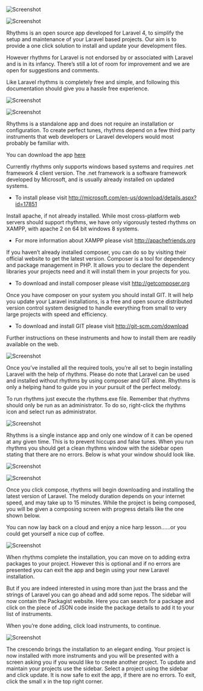 ![Screenshot](http://i39.tinypic.com/2n3p1u/5)

![Screenshot](http://i39.tinypic.com/5yapux/5)

Rhythms is an open source app developed for Laravel 4, to simplify the setup and maintenance of your Laravel based projects. Our aim is to provide a one click solution to install and update your development files.

However rhythms for Laravel is not endorsed by or associated with Laravel and is in its infancy. There’s still a lot of room for improvement and we are open for suggestions and comments. 

Like Laravel rhythms is completely free and simple, and following this documentation should give you a hassle free experience.

![Screenshot](http://i39.tinypic.com/2rz77ud/5)

![Screenshot](http://i39.tinypic.com/2qbc1v5/5)

Rhythms is a standalone app and does not require an installation or configuration. To create perfect tunes, rhythms depend on a few third party instruments that web developers or Laravel developers would most probably be familiar with.

You can download the app [here](http://sourceforge.net/projects/r4l/files/rhythms.exe/download)

Currently rhythms only supports windows based systems and requires .net framework 4 client version. The .net framework is a software framework developed by Microsoft, and is usually already installed on updated systems.

* To install please visit http://microsoft.com/en-us/download/details.aspx?id=17851

Install apache, if not already installed. While most cross-platform web servers should support rhythms, we have only vigorously tested rhythms on XAMPP, with apache 2 on 64 bit windows 8 systems.

* For more information about XAMPP please visit http://apachefriends.org

If you haven’t already installed composer, you can do so by visiting their official website to get the latest version. Composer is a tool for dependency and package management in PHP. It allows you to declare the dependent libraries your projects need and it will install them in your projects for you.

* To download and install composer please visit http://getcomposer.org

Once you have composer on your system you should install GIT. It will help you update your Laravel installations, is a free and open source distributed version control system designed to handle everything from small to very large projects with speed and efficiency.

* To download and install GIT please visit http://git-scm.com/download

Further instructions on these instruments and how to install them are readily available on the web.

![Screenshot](http://i39.tinypic.com/33lcl8m/5)

Once you’ve installed all the required tools, you’re all set to begin installing Laravel with the help of rhythms. Please do note that Laravel can be used and installed without rhythms by using composer and GIT alone. Rhythms is only a helping hand to guide you in your pursuit of the perfect melody.

To run rhythms just execute the rhythms.exe file. Remember that rhythms should only be run as an administrator. To do so, right-click the rhythms icon and select run as administrator.

![Screenshot](http://i39.tinypic.com/352ewjp/5)

Rhythms is a single instance app and only one window of it can be opened at any given time. This is to prevent hiccups and false tunes. When you run rhythms you should get a clean rhythms window with the sidebar open stating that there are no errors. Below is what your window should look like.

![Screenshot](http://i39.tinypic.com/icp7h0/5)


![Screenshot](http://i39.tinypic.com/euo7di/5)

Once you click compose, rhythms will begin downloading and installing the latest version of Laravel. The melody duration depends on your internet speed, and may take up to 15 minutes. While the project is being composed, you will be given a composing screen with progress details like the one shown below.

You can now lay back on a cloud and enjoy a nice harp lesson……or you could get yourself a nice cup of coffee.

![Screenshot](http://i39.tinypic.com/2nvwnci/5)

When rhythms complete the installation, you can move on to adding extra packages to your project. However this is optional and if no errors are presented you can exit the app and begin using your new Laravel installation.

But if you are indeed interested in using more than just the brass and the strings of Laravel you can go ahead and add some repos. The sidebar will now contain the Packagist website. Here you can search for a package and click on the piece of JSON code inside the package details to add it to your list of instruments.

When you’re done adding, click load instruments, to continue.

![Screenshot](http://i39.tinypic.com/245hnh2/5)

The crescendo brings the installation to an elegant ending. Your project is now installed with more instruments and you will be presented with a screen asking you if you would like to create another project. To update and maintain your projects use the sidebar. Select a project using the sidebar and click update. 
It is now safe to exit the app, if there are no errors. To exit, click the small x in the top right corner.
